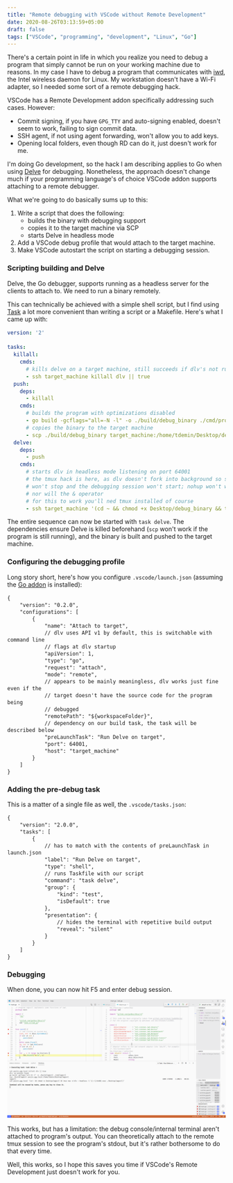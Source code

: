 ```yaml
---
title: "Remote debugging with VSCode without Remote Development"
date: 2020-08-26T03:13:59+05:00
draft: false
tags: ["VSCode", "programming", "development", "Linux", "Go"]
---
```


There's a certain point in life in which you realize you need to debug a
program that simply cannot be run on your working machine due to reasons. In
my case I have to debug a program that communicates with [iwd][iwd], the
Intel wireless daemon for Linux. My workstation doesn't have a Wi-Fi adapter,
so I needed some sort of a remote debugging hack.

[iwd]: https://iwd.wiki.kernel.org

<!--more-->

VSCode has a Remote Development addon specifically addressing such cases.
However:

+ Commit signing, if you have `GPG_TTY` and auto-signing enabled, doesn't seem
to work, failing to sign commit data.
+ SSH agent, if not using agent forwarding, won't allow you to add keys.
+ Opening local folders, even though RD can do it, just doesn't work for me.

I'm doing Go development, so the hack I am describing applies to Go when using
[Delve][delve] for debugging. Nonetheless, the approach doesn't change much if
your programming language's of choice VSCode addon supports attaching to a
remote debugger.

[delve]: https://github.com/go-delve/delve

What we're going to do basically sums up to this:

1. Write a script that does the following:
    * builds the binary with debugging support
    * copies it to the target machine via SCP
    * starts Delve in headless mode
2. Add a VSCode debug profile that would attach to the target machine.
3. Make VSCode autostart the script on starting a debugging session.

### Scripting building and Delve

Delve, the Go debugger, supports running as a headless server for the clients
to attach to. We need to run a binary remotely.

This can technically be achieved with a simple shell script, but I find using
[Task][taskfile] a lot more convenient than writing a script or a Makefile.
Here's what I came up with:

[taskfile]: https://taskfile.dev "A convenient replacement for make"

```yml
version: '2'

tasks:
  killall:
    cmds:
      # kills delve on a target machine, still succeeds if dlv's not running
      - ssh target_machine killall dlv || true
  push:
    deps:
      - killall
    cmds:
      # builds the program with optimizations disabled
      - go build -gcflags="all=-N -l" -o ./build/debug_binary ./cmd/program
      # copies the binary to the target machine
      - scp ./build/debug_binary target_machine:/home/tdemin/Desktop/debug_binary
  delve:
    deps:
      - push
    cmds:
      # starts dlv in headless mode listening on port 64001
      # the tmux hack is here, as dlv doesn't fork into background so ssh
      # won't stop and the debugging session won't start; nohup won't work here,
      # nor will the & operator
      # for this to work you'll ned tmux installed of course
      - ssh target_machine '(cd ~ && chmod +x Desktop/debug_binary && tmux new -d dlv --headless -l \[::\]:64001 exec ./Desktop/debug_binary)'
```

The entire sequence can now be started with `task delve`. The dependencies
ensure Delve is killed beforehand (`scp` won't work if the program is still
running), and the binary is built and pushed to the target machine.

### Configuring the debugging profile

Long story short, here's how you configure `.vscode/launch.json` (assuming
the [Go addon][VSCodeGoAddon] is installed):

[VSCodeGoAddon]: https://marketplace.visualstudio.com/items?itemName=golang.Go

```jsonc
{
    "version": "0.2.0",
    "configurations": [
        {
            "name": "Attach to target",
            // dlv uses API v1 by default, this is switchable with command line
            // flags at dlv startup
            "apiVersion": 1,
            "type": "go",
            "request": "attach",
            "mode": "remote",
            // appears to be mainly meaningless, dlv works just fine even if the
            // target doesn't have the source code for the program being
            // debugged
            "remotePath": "${workspaceFolder}",
            // dependency on our build task, the task will be described below
            "preLaunchTask": "Run Delve on target",
            "port": 64001,
            "host": "target_machine"
        }
    ]
}
```

### Adding the pre-debug task

This is a matter of a single file as well, the `.vscode/tasks.json`:

```jsonc
{
    "version": "2.0.0",
    "tasks": [
        {
            // has to match with the contents of preLaunchTask in launch.json
            "label": "Run Delve on target",
            "type": "shell",
            // runs Taskfile with our script
            "command": "task delve",
            "group": {
                "kind": "test",
                "isDefault": true
            },
            "presentation": {
                // hides the terminal with repetitive build output
                "reveal": "silent"
            }
        }
    ]
}
```

### Debugging

When done, you can now hit F5 and enter debug session.

![VSCode remote debug session](/img/vscode-remote-debug-delve.png)

This works, but has a limitation: the debug console/internal terminal aren't
attached to program's output. You can theoretically attach to the remote tmux
session to see the program's stdout, but it's rather bothersome to do that
every time.

Well, this works, so I hope this saves you time if VSCode's Remote Development
just doesn't work for you.

